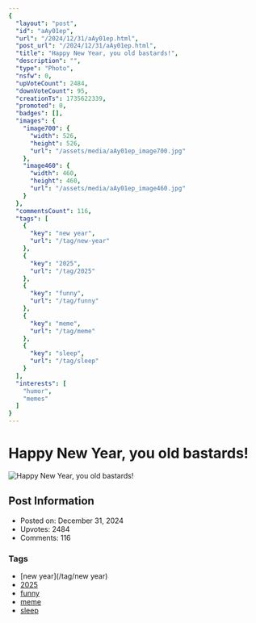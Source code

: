 ```yaml
---
{
  "layout": "post",
  "id": "aAy01ep",
  "url": "/2024/12/31/aAy01ep.html",
  "post_url": "/2024/12/31/aAy01ep.html",
  "title": "Happy New Year, you old bastards!",
  "description": "",
  "type": "Photo",
  "nsfw": 0,
  "upVoteCount": 2484,
  "downVoteCount": 95,
  "creationTs": 1735622339,
  "promoted": 0,
  "badges": [],
  "images": {
    "image700": {
      "width": 526,
      "height": 526,
      "url": "/assets/media/aAy01ep_image700.jpg"
    },
    "image460": {
      "width": 460,
      "height": 460,
      "url": "/assets/media/aAy01ep_image460.jpg"
    }
  },
  "commentsCount": 116,
  "tags": [
    {
      "key": "new year",
      "url": "/tag/new-year"
    },
    {
      "key": "2025",
      "url": "/tag/2025"
    },
    {
      "key": "funny",
      "url": "/tag/funny"
    },
    {
      "key": "meme",
      "url": "/tag/meme"
    },
    {
      "key": "sleep",
      "url": "/tag/sleep"
    }
  ],
  "interests": [
    "humor",
    "memes"
  ]
}
---
```


# Happy New Year, you old bastards!

![Happy New Year, you old bastards!](/assets/media/aAy01ep_image700.jpg)

## Post Information

- Posted on: December 31, 2024
- Upvotes: 2484
- Comments: 116

### Tags

- [new year](/tag/new year)
- [2025](/tag/2025)
- [funny](/tag/funny)
- [meme](/tag/meme)
- [sleep](/tag/sleep)

